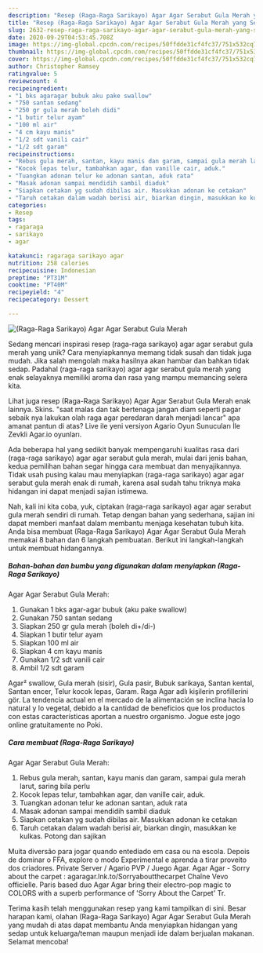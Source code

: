 ```yaml
---
description: "Resep (Raga-Raga Sarikayo) Agar Agar Serabut Gula Merah yang Sempurna"
title: "Resep (Raga-Raga Sarikayo) Agar Agar Serabut Gula Merah yang Sempurna"
slug: 2632-resep-raga-raga-sarikayo-agar-agar-serabut-gula-merah-yang-sempurna
date: 2020-09-29T04:53:45.708Z
image: https://img-global.cpcdn.com/recipes/50ffdde31cf4fc37/751x532cq70/raga-raga-sarikayo-agar-agar-serabut-gula-merah-foto-resep-utama.jpg
thumbnail: https://img-global.cpcdn.com/recipes/50ffdde31cf4fc37/751x532cq70/raga-raga-sarikayo-agar-agar-serabut-gula-merah-foto-resep-utama.jpg
cover: https://img-global.cpcdn.com/recipes/50ffdde31cf4fc37/751x532cq70/raga-raga-sarikayo-agar-agar-serabut-gula-merah-foto-resep-utama.jpg
author: Christopher Ramsey
ratingvalue: 5
reviewcount: 4
recipeingredient:
- "1 bks agaragar bubuk aku pake swallow"
- "750 santan sedang"
- "250 gr gula merah boleh didi"
- "1 butir telur ayam"
- "100 ml air"
- "4 cm kayu manis"
- "1/2 sdt vanili cair"
- "1/2 sdt garam"
recipeinstructions:
- "Rebus gula merah, santan, kayu manis dan garam, sampai gula merah larut, saring bila perlu"
- "Kocok lepas telur, tambahkan agar, dan vanille cair, aduk."
- "Tuangkan adonan telur ke adonan santan, aduk rata"
- "Masak adonan sampai mendidih sambil diaduk"
- "Siapkan cetakan yg sudah dibilas air. Masukkan adonan ke cetakan"
- "Taruh cetakan dalam wadah berisi air, biarkan dingin, masukkan ke kulkas. Potong dan sajikan"
categories:
- Resep
tags:
- ragaraga
- sarikayo
- agar

katakunci: ragaraga sarikayo agar 
nutrition: 258 calories
recipecuisine: Indonesian
preptime: "PT31M"
cooktime: "PT40M"
recipeyield: "4"
recipecategory: Dessert

---
```



![(Raga-Raga Sarikayo)
Agar Agar Serabut Gula Merah](https://img-global.cpcdn.com/recipes/50ffdde31cf4fc37/751x532cq70/raga-raga-sarikayo-agar-agar-serabut-gula-merah-foto-resep-utama.jpg)

Sedang mencari inspirasi resep (raga-raga sarikayo)
agar agar serabut gula merah yang unik? Cara menyiapkannya memang tidak susah dan tidak juga mudah. Jika salah mengolah maka hasilnya akan hambar dan bahkan tidak sedap. Padahal (raga-raga sarikayo)
agar agar serabut gula merah yang enak selayaknya memiliki aroma dan rasa yang mampu memancing selera kita.

Lihat juga resep (Raga-Raga Sarikayo) Agar Agar Serabut Gula Merah enak lainnya. Skins. &#34;saat malas dan tak bertenaga jangan diam seperti pagar sebaik nya lakukan olah raga agar peredaran darah menjadi lancar&#34; apa amanat pantun di atas? Live ile yeni versiyon Agario Oyun Sunucuları İle Zevkli Agar.io oyunları.

Ada beberapa hal yang sedikit banyak mempengaruhi kualitas rasa dari (raga-raga sarikayo)
agar agar serabut gula merah, mulai dari jenis bahan, kedua pemilihan bahan segar hingga cara membuat dan menyajikannya. Tidak usah pusing kalau mau menyiapkan (raga-raga sarikayo)
agar agar serabut gula merah enak di rumah, karena asal sudah tahu triknya maka hidangan ini dapat menjadi sajian istimewa.


Nah, kali ini kita coba, yuk, ciptakan (raga-raga sarikayo)
agar agar serabut gula merah sendiri di rumah. Tetap dengan bahan yang sederhana, sajian ini dapat memberi manfaat dalam membantu menjaga kesehatan tubuh kita. Anda bisa membuat (Raga-Raga Sarikayo)
Agar Agar Serabut Gula Merah memakai 8 bahan dan 6 langkah pembuatan. Berikut ini langkah-langkah untuk membuat hidangannya.

<!--inarticleads1-->

##### Bahan-bahan dan bumbu yang digunakan dalam menyiapkan (Raga-Raga Sarikayo)
Agar Agar Serabut Gula Merah:

1. Gunakan 1 bks agar-agar bubuk (aku pake swallow)
1. Gunakan 750 santan sedang
1. Siapkan 250 gr gula merah (boleh di+/di-)
1. Siapkan 1 butir telur ayam
1. Siapkan 100 ml air
1. Siapkan 4 cm kayu manis
1. Gunakan 1/2 sdt vanili cair
1. Ambil 1/2 sdt garam


Agar² swallow, Gula merah (sisir), Gula pasir, Bubuk sarikaya, Santan kental, Santan encer, Telur kocok lepas, Garam. Raga Agar adlı kişilerin profillerini gör. La tendencia actual en el mercado de la alimentación se inclina hacia lo natural y lo vegetal, debido a la cantidad de beneficios que los productos con estas características aportan a nuestro organismo. Jogue este jogo online gratuitamente no Poki. 

<!--inarticleads2-->

##### Cara membuat (Raga-Raga Sarikayo)
Agar Agar Serabut Gula Merah:

1. Rebus gula merah, santan, kayu manis dan garam, sampai gula merah larut, saring bila perlu
1. Kocok lepas telur, tambahkan agar, dan vanille cair, aduk.
1. Tuangkan adonan telur ke adonan santan, aduk rata
1. Masak adonan sampai mendidih sambil diaduk
1. Siapkan cetakan yg sudah dibilas air. Masukkan adonan ke cetakan
1. Taruh cetakan dalam wadah berisi air, biarkan dingin, masukkan ke kulkas. Potong dan sajikan


Muita diversão para jogar quando entediado em casa ou na escola. Depois de dominar o FFA, explore o modo Experimental e aprenda a tirar proveito dos criadores. Private Server / Agario PVP / Juego Agar. Agar Agar - Sorry about the carpet : agaragar.lnk.to/Sorryaboutthecarpet Chaîne Vevo officielle. Paris based duo Agar Agar bring their electro-pop magic to COLORS with a superb performance of &#39;Sorry About the Carpet&#39; Tr. 

Terima kasih telah menggunakan resep yang kami tampilkan di sini. Besar harapan kami, olahan (Raga-Raga Sarikayo)
Agar Agar Serabut Gula Merah yang mudah di atas dapat membantu Anda menyiapkan hidangan yang sedap untuk keluarga/teman maupun menjadi ide dalam berjualan makanan. Selamat mencoba!
